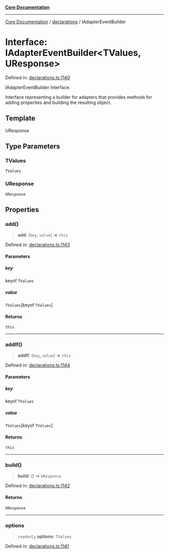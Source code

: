 [**Core Documentation**](../../README.md)

***

[Core Documentation](../../README.md) / [declarations](../README.md) / IAdapterEventBuilder

# Interface: IAdapterEventBuilder\<TValues, UResponse\>

Defined in: [declarations.ts:1140](https://github.com/stonemjs/core/blob/b1f29857c7f1e529739f22d486494bed3b22d2c6/src/declarations.ts#L1140)

IAdapterEventBuilder Interface.

Interface representing a builder for adapters that provides methods for adding properties and building the resulting object.

## Template

UResponse

## Type Parameters

### TValues

`TValues`

### UResponse

`UResponse`

## Properties

### add()

> **add**: (`key`, `value`) => `this`

Defined in: [declarations.ts:1143](https://github.com/stonemjs/core/blob/b1f29857c7f1e529739f22d486494bed3b22d2c6/src/declarations.ts#L1143)

#### Parameters

##### key

keyof `TValues`

##### value

`TValues`\[keyof `TValues`\]

#### Returns

`this`

***

### addIf()

> **addIf**: (`key`, `value`) => `this`

Defined in: [declarations.ts:1144](https://github.com/stonemjs/core/blob/b1f29857c7f1e529739f22d486494bed3b22d2c6/src/declarations.ts#L1144)

#### Parameters

##### key

keyof `TValues`

##### value

`TValues`\[keyof `TValues`\]

#### Returns

`this`

***

### build()

> **build**: () => `UResponse`

Defined in: [declarations.ts:1142](https://github.com/stonemjs/core/blob/b1f29857c7f1e529739f22d486494bed3b22d2c6/src/declarations.ts#L1142)

#### Returns

`UResponse`

***

### options

> `readonly` **options**: `TValues`

Defined in: [declarations.ts:1141](https://github.com/stonemjs/core/blob/b1f29857c7f1e529739f22d486494bed3b22d2c6/src/declarations.ts#L1141)
